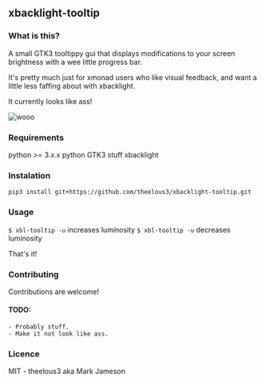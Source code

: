 ## xbacklight-tooltip

### What is this?

A small GTK3 tooltippy gui that displays modifications to your screen brightness with a wee little progress bar.

It's pretty much just for xmonad users who like visual feedback, and want a little less faffing about with xbacklight.


It currently looks like ass!

![wooo](https://i.imgur.com/oueL6w0.png "Logo Title Text 1")


### Requirements

python >= 3.x.x
python GTK3 stuff
xbacklight

### Instalation

`pip3 install git+https://github.com/theelous3/xbacklight-tooltip.git`


### Usage

`$ xbl-tooltip -u` increases luminosity
`$ xbl-tooltip -u` decreases luminosity

That's it!

### Contributing

Contributions are welcome!

#### TODO:
    - Probably stuff.
    - Make it not look like ass.

### Licence
MIT - theelous3 aka Mark Jameson